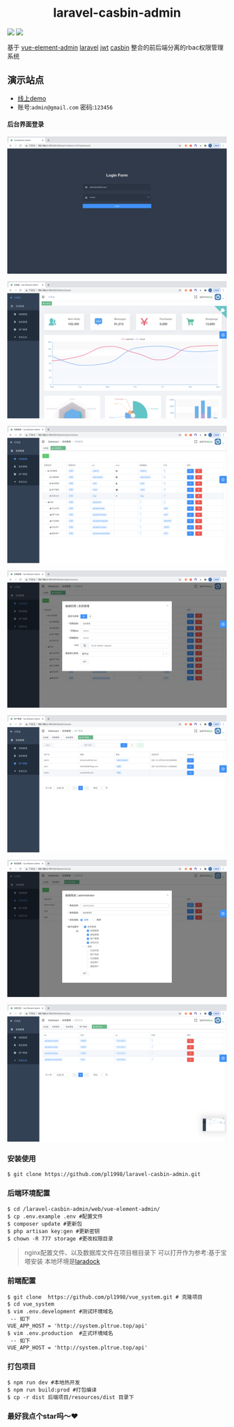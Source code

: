 <h1 align="center">laravel-casbin-admin</h1>

<p align="center">

<a href="https://packagist.org/packages/pltrue/thirdparty_oauth"><img src="https://img.shields.io/badge/license-MIT-green" /></a> 
<a href="https://packagist.org/packages/pltrue/thirdparty_oauth"><img src="https://img.shields.io/badge/php-v7.2+-blue" /></a> 
</p>



基于 [vue-element-admin](https://panjiachen.github.io/vue-element-admin-site/zh/) 
[laravel](https://laravel.com/)
[jwt]()
[casbin](https://github.com/php-casbin/laravel-authz) 
整合的前后端分离的rbac权限管理系统
  
## 演示站点 
  * [线上demo](http://system.pltrue.top)
  * 账号:`admin@gmail.com` 密码:`123456`
  

#### 后台界面登录


![alt 属性文本](img/login.png)


![alt 属性文本](img/home.png)


![alt 属性文本](img/per.png)


![alt 属性文本](img/pro_u.png)


![alt 属性文本](img/user.png)


![alt 属性文本](img/user_update.png)


![alt 属性文本](img/log.png)


### 安装使用
```shell script
$ git clone https://github.com/pl1998/laravel-casbin-admin.git
```
### 后端环境配置 
```shell script
$ cd /laravel-casbin-admin/web/vue-element-admin/
$ cp .env.example .env #配置文件
$ composer update #更新包
$ php artisan key:gen #更新密钥
$ chown -R 777 storage #更改权限目录
```
> nginx配置文件、以及数据库文件在项目根目录下 可以打开作为参考:基于宝塔安装 本地环境是[laradock](https://laradock-docs.linganmin.cn/)
### 前端配置
```shell script
$ git clone  https://github.com/pl1998/vue_system.git # 克隆项目
$ cd vue_system
$ vim .env.development #测试环境域名
 -- 如下
VUE_APP_HOST = 'http://system.pltrue.top/api'
$ vim .env.production  #正式环境域名
 -- 如下
VUE_APP_HOST = 'http://system.pltrue.top/api'

```
### 打包项目
```shell script
$ npm run dev #本地热开发
$ npm run build:prod #打包编译
$ cp -r dist 后端项目/resources/dist 目录下

```
### 最好我点个star吗～❤️


